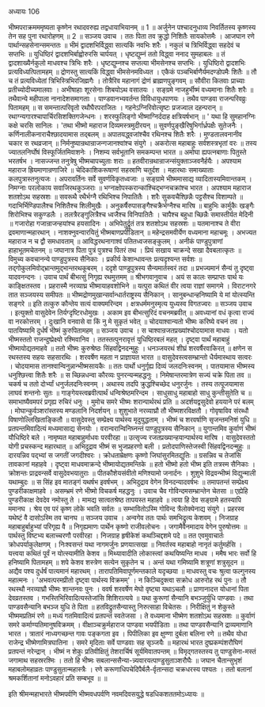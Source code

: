 अध्यायः 106

भीष्मपराक्रमममृष्यता कृष्णेन रथादवरुह्य तद्वधायाभियानम् ॥ 1 ॥ अर्जुनेन पश्चादनुधाव्य निवर्तितस्य कृष्णस्य तेन सह पुना रथारोहणम् ॥ 2 ॥
सञ्जय उवाच ।
ततः पिता तव क्रुद्धो निशितैः सायकोत्तमैः ।
आजघान रणे पार्थान्सहसेनान्समन्ततः ॥
भीमं द्वादशभिर्विद्ध्वा सात्यकिं नवभिः शरैः ।
नकुलं च त्रिभिर्विद्ध्वा सहदेवं च सप्तभिः ॥
युधिष्ठिरं द्वादशभिर्बाह्वोरुरसि चार्पयत् ।
धृष्टद्युम्नं ततो विद्ध्वा ननाद सुमहाबलः ॥
तं द्वादशाख्यैर्नकुलो माधवश्च त्रिभिः शरैः ।
धृष्टद्युम्नश्च सप्तत्या भीमसेनश्च सप्तभिः ।
युधिष्ठिरो द्वादशभिः प्रत्यविध्यत्पितामहम् ॥
द्रोणस्तु सात्यकिं विद्ध्वा भीमसेनमविध्यत ।
एकैकं पञ्चभिर्बाणैर्यमदण्डोपमैः शितैः ॥
तौ च तं प्रत्यविध्येतां त्रिभिस्त्रिभिरजिह्मगैः ।
तोत्रैरिव महानागं द्रोणं ब्राह्मणपुङ्गवम् ॥
सौवीरा कितवाः प्राच्याः प्रतीच्योदीच्यमालवाः ।
अभीषाहाः शूरसेनाः शिबयोऽथ वसातयः ।
सङ्ग्रमे नाजहुर्भीष्मं वध्यमानाः शितैः शरैः ॥
तथैवान्ये महीपाला नानादेशसमागताः ।
पाण्डवानभ्यवर्तन्त विविधायुधपाणयः ।
तथैव पाण्डवा राजन्परिवव्रुः पितामहम् ॥
स समन्तात्परिवृतो रथौघैरपराजितः ।
गहनेऽग्निरिवोत्सृष्टः प्रजज्वाल दहन्परान् ॥
रथाग्न्यगारश्चापार्चिरसिशक्तिगजेन्धनः ।
शरस्फुलिङ्गो भीष्माग्निर्ददाह क्षत्रियर्षभान् ॥
\' यथा हि सुमहानग्निः कक्षे चरसि सानिलः ।
\'तथा भीष्मो महाराज दिव्यमस्त्रमुदीरयन् ॥
सुवर्णपुङ्खैरिषुभिर्गार्ध्रपक्षैः सुतेजनैः ।
कर्णिनालीकनाराचैश्छादयामास तद्बलम् ॥
अपातयद्ध्वजांश्चैव रथिनश्च शितैः शरैः ।
मुण्डतालवनानीव चकार स रथव्रजान् ॥
निर्मनुष्यान्रथान्राजन्गजानश्वांश्च संयुगे ।
अकरोत्स महाबाहुः सर्वशस्त्रभृतां वरः ॥
तस्य ज्यातलनिर्घोषं विस्फूर्जितमिवाशनेः ।
निशम्य सर्वभूतानि समकम्पन्त भारत ॥
अमोघा ह्यपत्नबाणाः पितुस्ते भरतर्षभ ।
नासज्जन्त तनुत्रेषु भीष्मचापच्युताः शराः ॥
हतवीरान्रथान्राजन्संयुक्ताञ्जवनैर्हयैः ।
अपश्याम महाराज ह्रियमाणान्रणाजिरे ॥
चेदिकाशिकरूषाणां सहस्राणि चतुर्दश ।
महारथाः समाख्याताः कलपुत्रास्तनुत्यजः ।
अपरावर्तिनः सर्वे सुवर्णविकृतध्वजाः ॥
सङ्ग्रामे भीष्ममासाद्य व्यादितास्यमिवान्तकम् ।
निमग्नाः परलोकाय सवाजिरथकुञ्जराः ॥
भग्नाक्षोपस्करान्कांश्चिद्भग्नचक्रांश्च भारत ।
अपश्याम महाराज शतशोऽथ सहस्रशः ॥
सवरूथै रथैर्भग्नै रथिभिश्च निपातितैः ।
शरैः सुकवचैश्छिन्नैः पट्टसैश्च विशाम्पते ॥
गदाभिर्भिण्डिपालैश्च निशितैश्च शिलीमुखैः ।
अनुकर्षैरुपासङ्गैश्चक्रैर्भग्नैश्च मारिष ॥
बाहुभिः कार्मुकैः खङ्गैः शिरोभिश्च सकुण्डलैः ।
तलत्रैरङ्गुलित्रैश्च ध्वजैश्च विनिपातितैः ।
चापैश्च बहुधा च्छिन्नैः समास्तीर्यत मेदिनी ॥
गजारोहा गजान्राजन्हयांश्च हयसादिनः ।
अभिपेतुर्द्रुतं तत्र शतशोऽथ सहस्रशः ॥
यतमानाश्च ते वीरा द्रवमाणान्महारथान् ।
नाशक्नुवन्वारयितुं भीष्मबाणप्रपीडितान् ॥
महेन्द्रसमवीर्येण वध्यमाना महाचमूः ।
अभज्यत महाराज न च द्वौ समधावताम् ॥
आविद्धरथनागाश्वं पतितध्वजसङ्कुलम् ।
अनीकं पाण्डुपुत्राणां हाहाभूतमचेतनम् ॥
जघानात्र पिता पुत्रं पुत्रश्च पितरं तथ ।
प्रियं सखाय चाक्रन्दे सखा दैवबलात्कृतः ॥
विमुच्य कवचानन्ये पाण्डुपुत्रस्य सैनिकाः ।
प्रकीर्य केशान्धावन्तः प्रत्यदृश्यन्त सर्वशः ॥
तद्गोकुलमिवोद्भ्रान्तमुद्भान्तरथकूबरम् ।
ददृशे पाण्डुपुत्रस्य सैन्यमार्तस्वरं तदा ॥
प्रभज्यमानं सैन्यं तु दृष्ट्वा यादवनन्दनः ।
उवाच पार्थं बीभत्सुं निगृह्य रथमुत्तमम् ॥
श्रीभगवानुवाच ।
अयं स कालः सम्प्राप्तः पार्थ यः काङ्क्षितस्तव ।
प्रहरास्मै नरव्याघ्र भीष्मायाहवशोभिने ॥
यत्पुरा कथितं वीर त्वया राज्ञां समागमे ।
विराटनगरे तात सञ्जयस्य समीपतः ॥
भीष्मद्रोणमुखान्सर्वान्धार्तराष्ट्रस्य सैनिकान् ।
सानुबन्धान्हनिष्यामि ये मां योत्स्यन्ति सङ्गरे ॥
इति तत्कुरु कौन्तेय सत्यं वाक्यमरिन्दम ।
क्षत्रधर्ममनुस्मृत्य युध्यस्व विगतज्वरः ॥
सञ्जय उवाच ।
इत्युक्तो वासुदेवेन तिर्यग्दृष्टिरधोमुखः ।
अकाम इव बीभत्सुरिदं वचनमब्रवीत् ॥
अवध्यानां वधं कृत्वा राज्यं वा नरकोत्तरम् ।
दुःखानि वनवासे वा किं नु मे सुकृतं भवेत् ॥
चोदयाश्वान्यतो भीष्मः करिष्ये वचनं तव ।
पातयिष्यामि दुर्धर्षं भीष्मं कुरुपितामहम् ॥
सञ्जय उवाच ।
स चाश्वान्रजतप्रख्यांश्चोदयामास माधवः ।
यतो भीष्मस्ततो राजन्दुष्प्रेक्ष्यो रश्मिवानिव ।
ततस्तत्पुनरावृत्तं युधिष्ठिरबलं महत् ।
दृष्ट्वा पार्थं महाबाहुं भीष्मायोद्यतमाहवे ॥
ततो भीष्मः कुरुश्रेष्ठः सिंहवद्विनदन्मुहुः ।
धनञ्जयरथं शीघ्रं शरवर्षैरवाकिरत् ॥
क्षणेन स रथस्तस्य सहयः सहसारथिः ।
शरवर्षेण महता न प्राज्ञायत भारत ॥
वासुदेवस्त्वसम्भ्रान्तो धैर्यमास्थाय सत्वरः ।
चोदयामास तानश्वान्विनुन्नान्भीष्मसायकैः ॥
ततः पार्थो धनुर्गृह्य दिव्यं जलदनिःस्वनम् ।
पातयामास भीष्मस्य धनुश्छित्त्वा शितैः शरैः ॥
स च्छिन्नधन्वा कौरव्यः पुनरन्यन्महद्धनुः ।
निमेषान्तरमात्रेण सज्यं चक्रे पिता तव ॥
चकर्ष च ततो दोर्भ्यां धनुर्जलदनिःस्वनम् ।
अथास्य तदपि क्रुद्धश्चिच्छेद धनुरर्जुनः ।
तस्य तत्पूजयामास लाघवं शन्तनोः सुतः ॥
गाङ्गेयस्त्वब्रवीत्पार्थं धन्विश्रेष्ठमरिन्दम ।
साधुसाधु महाबाहो साधु कुन्तीसुतेति च ॥
समाभाष्यैवमपरं प्रगृह्य रुचिरं धनुः ।
मुमोच समरे भीष्मः शरान्पार्थरथं प्रति ॥
अदर्शयद्वसुदेवो हययाने परं बलम् ।
मोघान्कुर्वञ्शरांस्तस्य मण्डलानि निदर्शयन् ॥
शुशुभाते नरव्याघ्रौ तौ भीष्मशरविक्षतौ ।
गोवृषाविव संरब्धौ विषाणोल्लिखिताङ्कितौ ॥
वासुदेवस्तु सम्प्रेक्ष्य पार्थस्य मृदुयुद्धताम् ।
भीष्मं च शरवर्षाणि सृजन्तमनिशं युधि ॥
प्रतपन्तमिवादित्यं मध्यमासाद्य सेनयोः ।
वरान्वरान्विनिघ्नन्तं पाण्डुपुत्रस्य सैनिकान् ॥
युगान्तमिव कुर्वाणं भीष्मं यौधिष्ठिरे बले ।
नामृष्यत महाबाहुर्माधवः परवीरहा ॥
उत्सृज्य रजतप्रख्यान्हयान्पार्थस्य मारिष ।
वासुदेवस्ततो योगी प्रचस्कन्द महारथात् ॥
अभिदुद्राव भीष्मं स भुजप्रहरणो बली ।
प्रतोदपाणिस्तेजस्वी सिंहवद्विनदन्मुहुः ॥
दारयन्निव पद्भ्यां स जगतीं जगदीश्वरः ।
क्रोधताम्रेक्षणः कृष्णो जिघांसुरमितद्युतिः ॥
ग्रसन्निव च तेजांसि तावकानां महाहवे ।
दृष्ट्वा माधवमाक्रन्दे भीष्मायोद्यतमन्तिके ॥
हतो भीष्मो हतो भीष्म इति तत्रस्म सैनिकाः ।
क्रोशन्तः प्राद्रवन्सर्वे वासुदेवभयातुराः ॥
पीतकौशेयसंवीतो मणिश्यामो जनार्दनः ।
शुशुभे विद्रवन्भीष्मं विद्युन्माली यथाम्बुदः ॥
स सिंह इव मातङ्गं यथर्षभ इवर्षभम् ।
अभिदुद्राव वेगेन विनदन्यादवर्षभः ॥
तमापतन्तं सम्प्रेक्ष्य पुण्डरीकाक्षमाहवे ।
असम्भ्रमं रणे भीष्मो विचकर्ष महद्धनुः ।
उवाच चैव गोविन्दमसम्भ्रान्तेन चेतसा ॥
एह्येहि पुण्डरीकाक्ष देवदेव नमोस्तु ते ।
मामद्य सात्वतश्रेष्ठ तापयस्त महाहवे ॥
त्वया हि देव सङ्ग्रामे हतस्यापि ममानघ ।
श्रेय एव परं कृष्ण लोके भवति सर्वतः ॥
सम्भावितोऽस्मि गोविन्द त्रैलोक्येनाद्य संयुगे ।
प्रहरस्व यथेष्टं वै दासोऽस्मि तव चानघ ॥
सञ्जय उवाच ।
अन्वगेव ततः पार्थः समभिद्रुत्य केशवम् ।
निजग्राह महाबाहुर्बाहुभ्यां परिगृह्य वै ॥
निगृह्यमाणः पार्थेन कृष्णो राजीवलोचनः ।
जगामैवैनमादाय वेगेन पुरुषोत्तमः ॥
पार्थस्तु विष्टभ्य बलाच्चरणौ परवीरहा ।
निजग्राह हृषीकेशं कथञ्चिद्दशमे पदे ॥
तत एवमुवाचार्तः क्रोधपर्याकुलेक्षणम् ।
निःश्वसन्तं यथा नागमर्जुनः प्रणयात्सखा ॥
निवर्तस्व महाबाहो नानृतं कर्तुमर्हसि ।
यत्त्वया कथितं पूर्वं न योत्स्यामीति केशव ॥
मिथ्यावादीति लोकास्त्वां कथयिष्यन्ति माधव ।
ममैष भारः सर्वो हि हनिष्यामि पितामहम् ॥
शपे केशव शस्त्रेण सत्येन सुकृतेन च ।
अन्तं यथा गमिष्यामि शत्रूणां शत्रुसूदन ॥
अद्यैव पश्य दुर्धर्षं पात्यमानं महारथम् ।
तारापतिमिवापूर्णमन्तकाले यदृच्छया ॥
माधवस्तु वचः श्रुत्वा फल्गुनस्य महात्मनः ।
\'अभवत्परमप्रीतो दृष्ट्वा पार्थस्य विक्रमम्\' ।
न किञ्चिदुक्त्वा सक्रोध आरुरोह रथं पुनः ॥
तौ रथस्थौ नरव्याघ्रौ भीष्मः शान्तनवः पुनः ।
ववर्ष शरवर्षेण मेघो वृष्ट्या यथाऽचलौ ॥
प्राणानादत्त योधानां पिता देवव्रतस्तव ।
गभस्तिभिरिवादित्यस्तेजांसि शिशिरात्यये ॥
यथा कुरूणां सैन्यानि बभञ्जुर्युधि पाण्डवाः ।
तथा पाण्डवसैन्यानि बभञ्ज युधि ते पिता ॥
हतविद्रुतसैन्यास्तु निरुत्साहा विचेतसः ।
निरीक्षितुं न शेकुस्ते भीष्ममप्रतिमं रणे ॥
मध्यं गतमिवादित्यं प्रतपन्तं स्वतेजसा ।
ते वध्यमाना भीष्मेण शतशोऽथ सहस्रशः ॥
कुर्वाणं समरे कर्माण्यतिमानुषविक्रमम् ।
वीक्षाञ्चक्रुर्महाराज पाण्डवा भयपीडिताः ॥
तथा पाण्डवसैन्यानि द्राव्यमाणानि भारत ।
त्रातारं नाध्यगच्छन्त गावः पङ्कगता इव ।
पिपीलिका इव क्षुण्णा दुर्बला बलिना रणे ॥
तथैव योधा राजेन्द्र भीष्मेणामित्रघातिना ।
समरे मृदिताः सर्वे पाण्डवाः सह सृञ्जयैः ॥
महारथं भारत दुष्प्रकम्पंशरौघिणं प्रतपन्तं नरेन्द्रान् ।
भीष्मं न शेकुः प्रतिवीक्षितुं तेशरार्चिषं सूर्यमिवातपन्तम् ॥
विमृद्गतस्तस्य तु पाण्डुसेना-मस्तं जगामाथ सहस्ररश्मिः ।
ततो हि भीष्मः सबलान्ससैन्या-न्न्यवारयत्पाण्डुसुताञ्शरौघैः ॥
जघान चैतान्सुभृशं महाबलोमहाव्रतः पाण्डुसुतान्महास्त्रैः ।
रणे करूणाधिपचेदिपैर्बलै-र्वृतान्सदा चक्रधरस्य पश्यतः ।
ततो बलानां श्रमकर्शितानां मनोऽवहारं प्रति सम्बभूव ॥ ॥

इति श्रीमन्महाभारते भीष्मपर्वणि भीष्मवधपर्वणि नवमदिवसयुद्धे षडधिकशततमोऽध्यायः ॥
